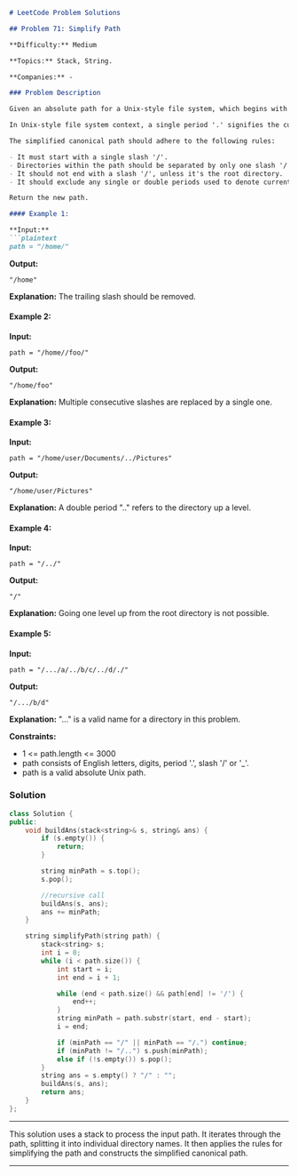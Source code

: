```markdown
# LeetCode Problem Solutions

## Problem 71: Simplify Path

**Difficulty:** Medium

**Topics:** Stack, String.

**Companies:** -

### Problem Description

Given an absolute path for a Unix-style file system, which begins with a slash '/', transform this path into its simplified canonical path.

In Unix-style file system context, a single period '.' signifies the current directory, a double period ".." denotes moving up one directory level, and multiple slashes such as "//" are interpreted as a single slash. In this problem, treat sequences of periods not covered by the previous rules (like "...") as valid names for files or directories.

The simplified canonical path should adhere to the following rules:

- It must start with a single slash '/'.
- Directories within the path should be separated by only one slash '/'.
- It should not end with a slash '/', unless it's the root directory.
- It should exclude any single or double periods used to denote current or parent directories.

Return the new path.

#### Example 1:

**Input:** 
```plaintext
path = "/home/"
```
**Output:** 
```plaintext
"/home"
```
**Explanation:**
The trailing slash should be removed.

#### Example 2:

**Input:** 
```plaintext
path = "/home//foo/"
```
**Output:** 
```plaintext
"/home/foo"
```
**Explanation:**
Multiple consecutive slashes are replaced by a single one.

#### Example 3:

**Input:** 
```plaintext
path = "/home/user/Documents/../Pictures"
```
**Output:** 
```plaintext
"/home/user/Pictures"
```
**Explanation:**
A double period ".." refers to the directory up a level.

#### Example 4:

**Input:** 
```plaintext
path = "/../"
```
**Output:** 
```plaintext
"/"
```
**Explanation:**
Going one level up from the root directory is not possible.

#### Example 5:

**Input:** 
```plaintext
path = "/.../a/../b/c/../d/./"
```
**Output:** 
```plaintext
"/.../b/d"
```
**Explanation:**
"..." is a valid name for a directory in this problem.

**Constraints:**
- 1 <= path.length <= 3000
- path consists of English letters, digits, period '.', slash '/' or '_'.
- path is a valid absolute Unix path.

### Solution

```cpp
class Solution {
public:
    void buildAns(stack<string>& s, string& ans) {
        if (s.empty()) {
            return;
        }

        string minPath = s.top();
        s.pop();

        //recursive call
        buildAns(s, ans);
        ans += minPath;
    }

    string simplifyPath(string path) {
        stack<string> s;
        int i = 0;
        while (i < path.size()) {
            int start = i;
            int end = i + 1;

            while (end < path.size() && path[end] != '/') {
                end++;
            }
            string minPath = path.substr(start, end - start);
            i = end;

            if (minPath == "/" || minPath == "/.") continue;
            if (minPath != "/..") s.push(minPath);
            else if (!s.empty()) s.pop();
        }
        string ans = s.empty() ? "/" : "";
        buildAns(s, ans);
        return ans;
    }
};
```
---

This solution uses a stack to process the input path. It iterates through the path, splitting it into individual directory names. It then applies the rules for simplifying the path and constructs the simplified canonical path.

---
